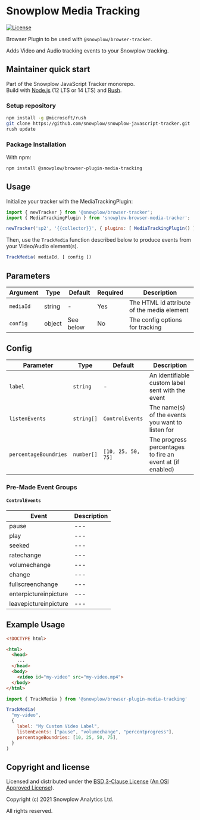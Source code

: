 # Snowplow Media Tracking

[![License][license-image]](LICENSE)

Browser Plugin to be used with `@snowplow/browser-tracker`.

Adds Video and Audio tracking events to your Snowplow tracking.

## Maintainer quick start

Part of the Snowplow JavaScript Tracker monorepo.  
Build with [Node.js](https://nodejs.org/en/) (12 LTS or 14 LTS) and [Rush](https://rushjs.io/).

### Setup repository

```bash
npm install -g @microsoft/rush 
git clone https://github.com/snowplow/snowplow-javascript-tracker.git
rush update
```

### Package Installation

With npm:

```bash
npm install @snowplow/browser-plugin-media-tracking
```

## Usage

Initialize your tracker with the MediaTrackingPlugin:

```js
import { newTracker } from '@snowplow/browser-tracker';
import { MediaTrackingPlugin } from 'snowplow-browser-media-tracker';

newTracker('sp2', '{{collector}}', { plugins: [ MediaTrackingPlugin() ] }); // Also stores reference at module level
```

Then, use the `TrackMedia` function described below to produce events from your Video/Audio element(s).

```js
TrackMedia( mediaId, [ config ])
```

## Parameters

| Argument  | Type   | Default   | Required | Description                                |
| --------- | ------ | --------- | -------- | ------------------------------------------ |
| `mediaId` | string | -         | Yes      | The HTML id attribute of the media element |
| `config`  | object | See below | No       | The config options for tracking            |

## Config

| Parameter             | Type       | Default            | Description                                               |
| --------------------- | ---------- | ------------------ | --------------------------------------------------------- |
| `label`               | `string`   | -                  | An identifiable custom label sent with the event          |
| `listenEvents`        | `string[]` | `ControlEvents`    | The name(s) of the events you want to listen for          |
| `percentageBoundries` | `number[]` | `[10, 25, 50, 75]` | The progress percentages to fire an event at (if enabled) |

### Pre-Made Event Groups

#### `ControlEvents`

|Event| Description |
|--|--|
|pause | --- |
|play | --- |
|seeked | --- |
|ratechange | --- |
|volumechange | --- |
|change | --- |
|fullscreenchange | --- |
|enterpictureinpicture | --- |
|leavepictureinpicture | --- |

## Example Usage

```html
<!DOCTYPE html>

<html>
  <head>
    ...
  </head>
  <body>
    <video id="my-video" src="my-video.mp4">
  </body>
</html>
```

```js
import { TrackMedia } from '@snowplow/browser-plugin-media-tracking'

TrackMedia(
  "my-video",
  {
    label: "My Custom Video Label",
    listenEvents: ["pause", "volumechange", "percentprogress"],
    percentageBoundries: [10, 25, 50, 75],
  }
)

```

## Copyright and license

Licensed and distributed under the [BSD 3-Clause License](LICENSE) ([An OSI Approved License][osi]).

Copyright (c) 2021 Snowplow Analytics Ltd.

All rights reserved.

[docs]: https://docs.snowplowanalytics.com/docs/collecting-data/collecting-from-own-applications/javascript-tracker/
[osi]: https://opensource.org/licenses/BSD-3-Clause
[license-image]: https://img.shields.io/github/license/snowplow-incubator/snowplow-browser-plugin-advanced-template
